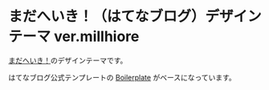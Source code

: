 # まだへいき！（はてなブログ）デザインテーマ ver.millhiore

[まだへいき！](https://sunoho.hatenablog.com/)のデザインテーマです。

はてなブログ公式テンプレートの [Boilerplate](https://github.com/hatena/Hatena-Blog-Theme-Boilerplate) がベースになっています。